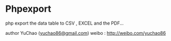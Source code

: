 Phpexport
=========

php export the data table to CSV , EXCEL  and the PDF...

author YuChao (yuchao86@gmail.com)
weibo : http://weibo.com/yuchao86

